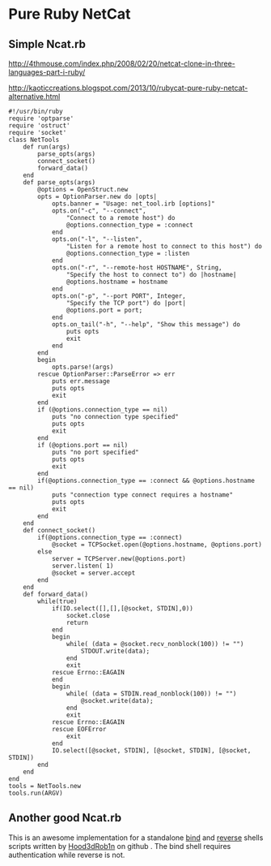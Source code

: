 # Pure Ruby NetCat


## Simple Ncat.rb
http://4thmouse.com/index.php/2008/02/20/netcat-clone-in-three-languages-part-i-ruby/

http://kaoticcreations.blogspot.com/2013/10/rubycat-pure-ruby-netcat-alternative.html


```
#!/usr/bin/ruby
require 'optparse'
require 'ostruct'
require 'socket'
class NetTools
	def run(args)
		parse_opts(args)
		connect_socket()
		forward_data()
	end
	def parse_opts(args)
		@options = OpenStruct.new
		opts = OptionParser.new do |opts|
			opts.banner = "Usage: net_tool.irb [options]"
			opts.on("-c", "--connect", 
				"Connect to a remote host") do
				@options.connection_type = :connect
			end
			opts.on("-l", "--listen",
				"Listen for a remote host to connect to this host") do
				@options.connection_type = :listen
			end
			opts.on("-r", "--remote-host HOSTNAME", String,
				"Specify the host to connect to") do |hostname|
				@options.hostname = hostname
			end
			opts.on("-p", "--port PORT", Integer, 
				"Specify the TCP port") do |port|
				@options.port = port;
			end
			opts.on_tail("-h", "--help", "Show this message") do
				puts opts
				exit
			end
		end
		begin
			opts.parse!(args)
		rescue OptionParser::ParseError => err
			puts err.message
			puts opts
			exit
		end
		if (@options.connection_type == nil)
			puts "no connection type specified"
			puts opts
			exit
		end
		if (@options.port == nil)
			puts "no port specified"
			puts opts
			exit
		end
		if(@options.connection_type == :connect && @options.hostname == nil)
			puts "connection type connect requires a hostname"
			puts opts
			exit
		end
	end
	def connect_socket()
		if(@options.connection_type == :connect)
			@socket = TCPSocket.open(@options.hostname, @options.port)
		else
			server = TCPServer.new(@options.port)
			server.listen( 1)
			@socket = server.accept
		end
	end
	def forward_data()
		while(true)
			if(IO.select([],[],[@socket, STDIN],0))
				socket.close
				return
			end
			begin
				while( (data = @socket.recv_nonblock(100)) != "")
					STDOUT.write(data);
				end
				exit
			rescue Errno::EAGAIN
			end
			begin
				while( (data = STDIN.read_nonblock(100)) != "")
					@socket.write(data);
				end
				exit
			rescue Errno::EAGAIN
			rescue EOFError
				exit
			end
			IO.select([@socket, STDIN], [@socket, STDIN], [@socket, STDIN])
		end
	end
end
tools = NetTools.new
tools.run(ARGV)
```






## Another good Ncat.rb 
This is an awesome implementation for a standalone  [bind](https://github.com/Hood3dRob1n/Ruby-Bind-and-Reverse-Shells/blob/master/bind.rb) and [reverse](https://github.com/Hood3dRob1n/Ruby-Bind-and-Reverse-Shells/blob/master/rubyrev.rb) shells scripts written by [Hood3dRob1n](https://github.com/Hood3dRob1n/Ruby-Bind-and-Reverse-Shells) on github . The bind shell requires authentication while reverse is not.




